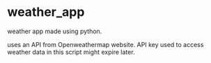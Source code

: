 # weather_app
weather app made using python.

uses an API from Openweathermap website. API key used to access weather data in this script might expire later. 
